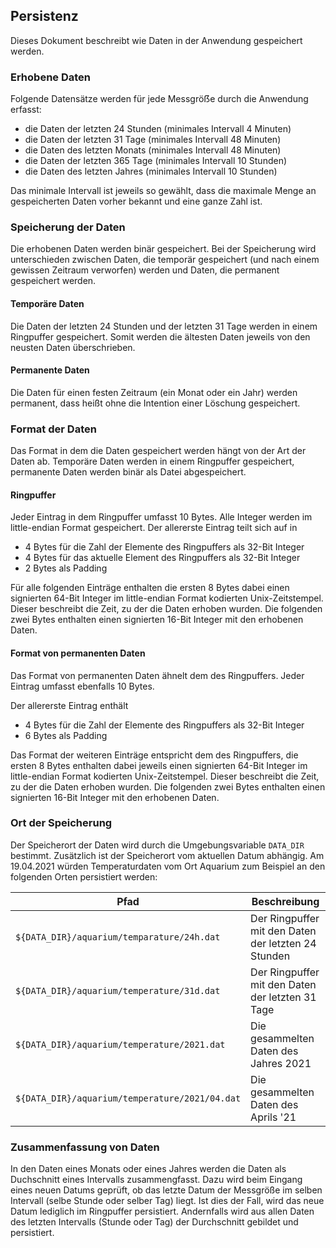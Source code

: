 ## Persistenz

Dieses Dokument beschreibt wie Daten in der Anwendung gespeichert werden.

### Erhobene Daten

Folgende Datensätze werden für jede Messgröẞe durch die Anwendung erfasst:

* die Daten der letzten 24 Stunden (minimales Intervall 4 Minuten)
* die Daten der letzten 31 Tage (minimales Intervall 48 Minuten)
* die Daten des letzten Monats (minimales Intervall 48 Minuten)
* die Daten der letzten 365 Tage (minimales Intervall 10 Stunden)
* die Daten des letzten Jahres (minimales Intervall 10 Stunden)

Das minimale Intervall ist jeweils so gewählt, dass die maximale Menge an
gespeicherten Daten vorher bekannt und eine ganze Zahl ist.

### Speicherung der Daten

Die erhobenen Daten werden binär gespeichert.
Bei der Speicherung wird unterschieden zwischen Daten, die temporär
gespeichert (und nach einem gewissen Zeitraum verworfen) werden und Daten, die
permanent gespeichert werden.

#### Temporäre Daten

Die Daten der letzten 24 Stunden und der letzten 31 Tage werden in einem
Ringpuffer gespeichert.
Somit werden die ältesten Daten jeweils von den neusten Daten überschrieben.

#### Permanente Daten

Die Daten für einen festen Zeitraum (ein Monat oder ein Jahr) werden permanent,
dass heißt ohne die Intention einer Löschung gespeichert.

### Format der Daten

Das Format in dem die Daten gespeichert werden hängt von der Art der Daten ab.
Temporäre Daten werden in einem Ringpuffer gespeichert, permanente Daten werden
binär als Datei abgespeichert.

#### Ringpuffer

Jeder Eintrag in dem Ringpuffer umfasst 10 Bytes.
Alle Integer werden im little-endian Format gespeichert.
Der allererste Eintrag teilt sich auf in

* 4 Bytes für die Zahl der Elemente des Ringpuffers als 32-Bit Integer
* 4 Bytes für das aktuelle Element des Ringpuffers als 32-Bit Integer
* 2 Bytes als Padding

Für alle folgenden Einträge enthalten die ersten 8 Bytes dabei einen
signierten 64-Bit Integer im little-endian Format kodierten Unix-Zeitstempel.
Dieser beschreibt die Zeit, zu der die Daten erhoben wurden.
Die folgenden zwei Bytes enthalten einen signierten 16-Bit Integer mit den
erhobenen Daten.

#### Format von permanenten Daten

Das Format von permanenten Daten ähnelt dem des Ringpuffers.
Jeder Eintrag umfasst ebenfalls 10 Bytes.

Der allererste Eintrag enthält 

* 4 Bytes für die Zahl der Elemente des Ringpuffers als 32-Bit Integer
* 6 Bytes als Padding

Das Format der weiteren Einträge entspricht dem des Ringpuffers, die ersten
8 Bytes enthalten dabei jeweils einen signierten 64-Bit Integer im little-endian
Format kodierten Unix-Zeitstempel.
Dieser beschreibt die Zeit, zu der die Daten erhoben wurden.
Die folgenden zwei Bytes enthalten einen signierten 16-Bit Integer mit den
erhobenen Daten.

### Ort der Speicherung

Der Speicherort der Daten wird durch die Umgebungsvariable `DATA_DIR` bestimmt.
Zusätzlich ist der Speicherort vom aktuellen Datum abhängig.
Am 19.04.2021 würden Temperaturdaten vom Ort Aquarium zum Beispiel an den
folgenden Orten persistiert werden:


 Pfad                                           | Beschreibung
------------------------------------------------|-----------------------------------------------------
 `${DATA_DIR}/aquarium/temparature/24h.dat`     | Der Ringpuffer mit den Daten der letzten 24 Stunden
 `${DATA_DIR}/aquarium/temperature/31d.dat`     | Der Ringpuffer mit den Daten der letzten 31 Tage
 `${DATA_DIR}/aquarium/temperature/2021.dat`    | Die gesammelten Daten des Jahres 2021
 `${DATA_DIR}/aquarium/temperature/2021/04.dat` | Die gesammelten Daten des Aprils '21

### Zusammenfassung von Daten

In den Daten eines Monats oder eines Jahres werden die Daten als Duchschnitt
eines Intervalls zusammengfasst.
Dazu wird beim Eingang eines neuen Datums geprüft, ob das letzte Datum der
Messgröße im selben Intervall (selbe Stunde oder selber Tag) liegt.
Ist dies der Fall, wird das neue Datum lediglich im Ringpuffer persistiert.
Andernfalls wird aus allen Daten des letzten Intervalls (Stunde oder Tag)
der Durchschnitt gebildet und persistiert.

